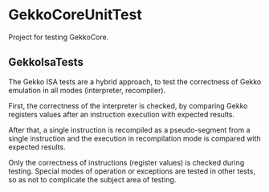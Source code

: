 # GekkoCoreUnitTest

Project for testing GekkoCore.

## GekkoIsaTests

The Gekko ISA tests are a hybrid approach, to test the correctness of Gekko emulation in all modes (interpreter, recompiler).

First, the correctness of the interpreter is checked, by comparing Gekko registers values after an instruction execution with expected results.

After that, a single instruction is recompiled as a pseudo-segment from a single instruction and the execution in recompilation mode is compared with expected results.

Only the correctness of instructions (register values) is checked during testing. Special modes of operation or exceptions are tested in other tests, so as not to complicate the subject area of testing.
